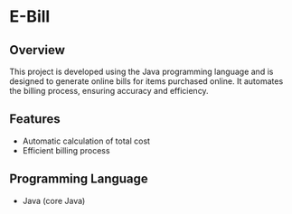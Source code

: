 <h1>E-Bill</h1>
<h2>Overview</h2>
This project is developed using the Java programming language and is designed to generate online bills for items purchased online. It automates the billing process, ensuring accuracy and efficiency.

<h2>Features</h2>
<ul>
<li>Automatic calculation of total cost</li>
<li>Efficient billing process</li>
</ul>

<h2>Programming Language</h2> 
<ul><li>Java (core Java)</li></ul>
